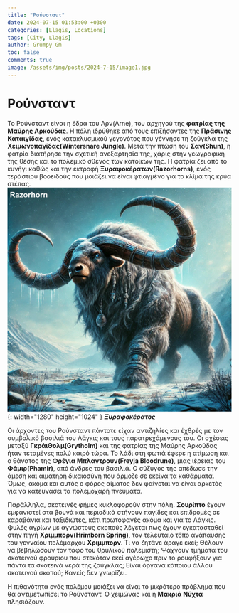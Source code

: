 ```yaml
---
title: "Ρούνσταντ"
date: 2024-07-15 01:53:00 +0300
categories: [Llagis, Locations]
tags: [City, Llagis]
author: Grumpy Gm
toc: false
comments: true
image: /assets/img/posts/2024-7-15/image1.jpg
---
```


# Ρούνσταντ

Το Ρούνσταντ είναι η έδρα του Αρν(Arne), του αρχηγού της **φατρίας της Μαύρης Αρκούδας**. Η πόλη ιδρύθηκε από τους επιζήσαντες της **Πράσινης Καταιγίδας**, ενός κατακλυσμικού γεγονότος που γέννησε τη ζούγκλα της **Χειμωνοπαγίδας(Wintersnare Jungle)**. Μετά την πτώση του **Σαν(Shun)**, η φατρία διατήρησε την σχετική ανεξαρτησία της, χάρις στην γεωγραφική της θέσης και το πολεμικό σθένος των κατοίκων της. Η φατρία ζει από το κυνήγι καθώς και την εκτροφή **Ξυραφοκέρατων(Razorhorns)**, ενός τεράστιου βοοειδούς που μοιάζει να είναι φτιαγμένο για το κλίμα της κρύα στέπας.
![Desktop View](/assets/img/posts/2024-7-15/image2.jpg){: width="1280" height="1024" }
_**Ξυραφοκέρατος**_

Οι άρχοντες του Ρούνσταντ πάντοτε είχαν αντιζηλίες και έχθρές με τον συμβολικό βασιλιά του Λάγκις και τους παρατρεχάμενους του. Οι σχέσεις μεταξύ **ΓκράιΘολμ(Grytholm)** και της φατρίας της Μαύρης Αρκούδας ήταν τεταμένες πολύ καιρό τώρα. Το λάδι στη φωτιά έφερε η ατίμωση και ο θάνατος της **Φρέγια Μπλαντρουν(Freyja Bloodrune)**, μιας ιέρειας του **Φάμιρ(Phamir)**, από άνδρες του βασιλιά. Ο σύζυγος της απέδωσε την άμεση και αιματηρή δικαιοσύνη που άρμοζε σε εκείνα τα καθάρματα. Όμως, ακόμα και αυτός ο φόρος αίματος δεν φαίνεται να είναι αρκετός για να κατευνάσει τα πολεμοχαρή πνεύματα.

Παράλληλα, σκοτεινές φήμες κυκλοφορούν στην πόλη. **Σουρίπτο** έχουν εμφανιστεί στα βουνά και περιοδικά στήνουν παγίδες και επιδρομές σε καραβάνια και ταξιδιώτες, κάτι πρωτοφανές ακόμα και για το Λάγκις. Φυλές αγρίων με αγνώστους σκοπούς λέγεται πως έχουν εγκατασταθεί στην πηγή **Χριμμπορν(Hrimborn Spring)**, τον τελευταίο τόπο ανάπαυσης του γενναίου πολέμαρχου **Χριμμπορν**. Τι να ζητάνε άραγε εκεί; Θέλουν να βεβηλώσουν τον τάφο του θρυλικού πολεμιστή; Ψάχνουν τμήματα του σκοτεινού φρούριου που στεκόταν εκεί αγέρωχο πριν το ρουφήξουν για πάντα τα σκοτεινά νερά της ζούγκλας; Είναι όργανα κάποιου άλλου σκοτεινού σκοπού; Κανείς δεν γνωρίζει.

Η πιθανότητα ενός πολέμου μοιάζει να είναι το μικρότερο πρόβλημα που θα αντιμετωπίσει το Ρούνσταντ. Ο χειμώνας και η **Μακριά Νύχτα** πλησιάζουν.